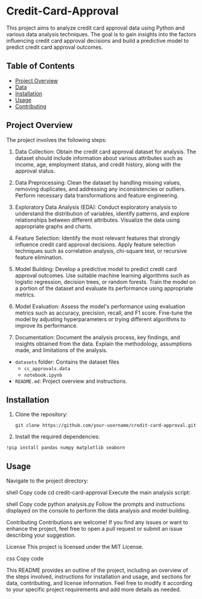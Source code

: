 # Credit-Card-Approval
This project aims to analyze credit card approval data using Python and various data analysis techniques. The goal is to gain insights into the factors influencing credit card approval decisions and build a predictive model to predict credit card approval outcomes.

## Table of Contents

- [Project Overview](#project-overview)
- [Data](#data)
- [Installation](#installation)
- [Usage](#usage)
- [Contributing](#contributing)

## Project Overview

The project involves the following steps:

1. Data Collection: Obtain the credit card approval dataset for analysis. The dataset should include information about various attributes such as income, age, employment status, and credit history, along with the approval status.

2. Data Preprocessing: Clean the dataset by handling missing values, removing duplicates, and addressing any inconsistencies or outliers. Perform necessary data transformations and feature engineering.

3. Exploratory Data Analysis (EDA): Conduct exploratory analysis to understand the distribution of variables, identify patterns, and explore relationships between different attributes. Visualize the data using appropriate graphs and charts.

4. Feature Selection: Identify the most relevant features that strongly influence credit card approval decisions. Apply feature selection techniques such as correlation analysis, chi-square test, or recursive feature elimination.

5. Model Building: Develop a predictive model to predict credit card approval outcomes. Use suitable machine learning algorithms such as logistic regression, decision trees, or random forests. Train the model on a portion of the dataset and evaluate its performance using appropriate metrics.

6. Model Evaluation: Assess the model's performance using evaluation metrics such as accuracy, precision, recall, and F1 score. Fine-tune the model by adjusting hyperparameters or trying different algorithms to improve its performance.

7. Documentation: Document the analysis process, key findings, and insights obtained from the data. Explain the methodology, assumptions made, and limitations of the analysis.

- `datasets` folder: Contains the dataset files
    - `cc_approvals.data`
  - `notebook.ipynb`
- `README.md`: Project overview and instructions.

## Installation

1. Clone the repository:

   ```
   git clone https://github.com/your-username/credit-card-approval.git
   ```
   
2. Install the required dependencies:
```
!pip install pandas numpy matplotlib seaborn
```

## Usage
Navigate to the project directory:

shell
Copy code
cd credit-card-approval
Execute the main analysis script:

shell
Copy code
python analysis.py
Follow the prompts and instructions displayed on the console to perform the data analysis and model building.

Contributing
Contributions are welcome! If you find any issues or want to enhance the project, feel free to open a pull request or submit an issue describing your suggestion.

License
This project is licensed under the MIT License.

css
Copy code

This README provides an outline of the project, including an overview of the steps involved, instructions for installation and usage, and sections for data, contributing, and license information. Feel free to modify it according to your specific project requirements and add more details as needed.

